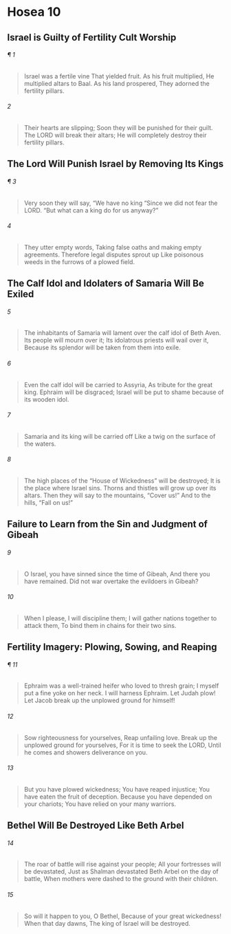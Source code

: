 # Hosea 10
## Israel is Guilty of Fertility Cult Worship
###### ¶ 1
> Israel was a fertile vine
> That yielded fruit.
> As his fruit multiplied,
> He multiplied altars to Baal.
> As his land prospered,
> They adorned the fertility pillars.
###### 2
> Their hearts are slipping;
> Soon they will be punished for their guilt.
> The LORD will break their altars;
> He will completely destroy their fertility pillars.
## The Lord Will Punish Israel by Removing Its Kings
###### ¶ 3
> Very soon they will say, “We have no king
> “Since we did not fear the LORD.
> “But what can a king do for us anyway?”
###### 4
> They utter empty words,
> Taking false oaths and making empty agreements.
> Therefore legal disputes sprout up
> Like poisonous weeds in the furrows of a plowed field.
## The Calf Idol and Idolaters of Samaria Will Be Exiled
###### 5
> The inhabitants of Samaria will lament over the calf idol of Beth Aven.
> Its people will mourn over it;
> Its idolatrous priests will wail over it,
> Because its splendor will be taken from them into exile.
###### 6
> Even the calf idol will be carried to Assyria,
> As tribute for the great king.
> Ephraim will be disgraced;
> Israel will be put to shame because of its wooden idol.
###### 7
> Samaria and its king will be carried off
> Like a twig on the surface of the waters.
###### 8
> The high places of the “House of Wickedness” will be destroyed;
> It is the place where Israel sins.
> Thorns and thistles will grow up over its altars.
> Then they will say to the mountains, “Cover us!”
> And to the hills, “Fall on us!”
## Failure to Learn from the Sin and Judgment of Gibeah
###### 9
> O Israel, you have sinned since the time of Gibeah,
> And there you have remained.
> Did not war overtake the evildoers in Gibeah?
###### 10
> When I please, I will discipline them;
> I will gather nations together to attack them,
> To bind them in chains for their two sins.
## Fertility Imagery: Plowing, Sowing, and Reaping
###### ¶ 11
> Ephraim was a well-trained heifer who loved to thresh grain;
> I myself put a fine yoke on her neck.
> I will harness Ephraim.
> Let Judah plow!
> Let Jacob break up the unplowed ground for himself!
###### 12
> Sow righteousness for yourselves,
> Reap unfailing love.
> Break up the unplowed ground for yourselves,
> For it is time to seek the LORD,
> Until he comes and showers deliverance on you.
###### 13
> But you have plowed wickedness;
> You have reaped injustice;
> You have eaten the fruit of deception.
> Because you have depended on your chariots;
> You have relied on your many warriors.
## Bethel Will Be Destroyed Like Beth Arbel
###### 14
> The roar of battle will rise against your people;
> All your fortresses will be devastated,
> Just as Shalman devastated Beth Arbel on the day of battle,
> When mothers were dashed to the ground with their children.
###### 15
> So will it happen to you, O Bethel,
> Because of your great wickedness!
> When that day dawns,
> The king of Israel will be destroyed.
